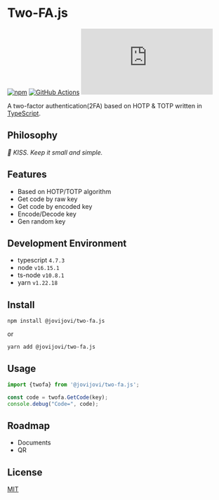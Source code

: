 # Two-FA.js

[![npm](https://img.shields.io/npm/v/@jovijovi/two-fa.js.svg)](https://www.npmjs.com/package/@jovijovi/two-fa.js)
[![GitHub Actions](https://github.com/jovijovi/two-fa.js/workflows/Test/badge.svg)](https://github.com/jovijovi/two-fa.js)
[![Coverage](https://img.shields.io/codecov/c/github/jovijovi/two-fa.js?label=\&logo=codecov\&logoColor=fff)](https://codecov.io/gh/jovijovi/two-fa.js)

A two-factor authentication(2FA) based on HOTP & TOTP written in [TypeScript](https://www.typescriptlang.org).

## Philosophy

*:kiss: KISS. Keep it small and simple.*

## Features

- Based on HOTP/TOTP algorithm
- Get code by raw key
- Get code by encoded key
- Encode/Decode key
- Gen random key

## Development Environment

- typescript `4.7.3`
- node `v16.15.1`
- ts-node `v10.8.1`
- yarn `v1.22.18`

## Install

```shell
npm install @jovijovi/two-fa.js
```

or

```shell
yarn add @jovijovi/two-fa.js
```

## Usage

```typescript
import {twofa} from '@jovijovi/two-fa.js';

const code = twofa.GetCode(key);
console.debug("Code=", code);
```

## Roadmap

- Documents
- QR

## License

[MIT](LICENSE)

